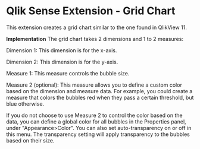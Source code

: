 Qlik Sense Extension - Grid Chart
================================================================================
This extension creates a grid chart similar to the one found in QlikView 11.

**Implementation**
The grid chart takes 2 dimensions and 1 to 2 measures:

Dimension 1: This dimension is for the x-axis.

Dimension 2: This dimension is for the y-axis.

Measure 1: This measure controls the bubble size.

Measure 2 (optional): This measure allows you to define a custom color based on the dimension and measure data. For example, you could create a measure that colors the bubbles red when they pass a certain threshold, but blue otherwise.


If you do not choose to use Measure 2 to control the color based on the data, you can define a global color for all bubbles in the Properties panel, under "Appearance>Color". You can also set auto-transparency on or off in this menu. The transparency setting will apply transparency to the bubbles based on their size.
